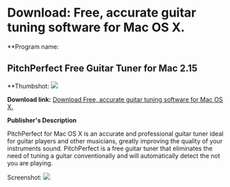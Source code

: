 # Download: Free, accurate guitar tuning software for Mac OS X.

**Program name: 

## PitchPerfect Free Guitar Tuner for Mac 2.15

  
**Thumbshot: ![](http://www.freewarefiles.com/screenshot/pitchperfectmac_md.jpg)   
  
**Download link:** [Download Free, accurate guitar tuning software for Mac OS X.](http://freewares.boysofts.com/PitchPerfect-Free-Guitar-Tuner-for-Mac_program_99152.html)  
  


**Publisher's Description**  
  


PitchPerfect for Mac OS X is an accurate and professional guitar tuner ideal for guitar players and other musicians, greatly improving the quality of your instruments sound. PitchPerfect is a free guitar tuner that eliminates the need of tuning a guitar conventionally and will automatically detect the not you are playing. 

  
  
Screenshot: ![](http://www.freewarefiles.com/screenshot/pitchperfectmac.jpg)
